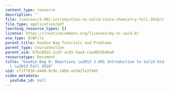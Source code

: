 ```yaml
---
content_type: resource
description: ''
file: /courses/3-091-introduction-to-solid-state-chemistry-fall-2018/cf1f7d36d4409c9e18bbee542fa37945_MIT3_091F18_GB8.pdf
file_type: application/pdf
learning_resource_types: []
license: https://creativecommons.org/licenses/by-nc-sa/4.0/
ocw_type: OCWFile
parent_title: Goodie Bag Tutorials and Problems
parent_type: CourseSection
parent_uid: 67bc8622-1cd7-acb5-5aa4-caa98556d6a0
resourcetype: Document
title: "Goodie Bag 8: Reactions \u2013 3.091 Introduction to Solid-State Chemistry\
  \ \u2013 Fall 2018"
uid: cf1f7d36-d440-9c9e-18bb-ee542fa37945
video_metadata:
  youtube_id: null
---
```

